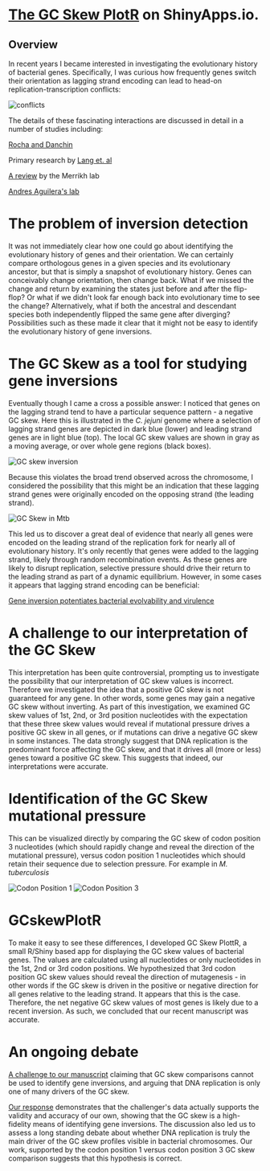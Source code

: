 # [The GC Skew PlotR](https://the1stmartian.shinyapps.io/NYCDA-Shiny/) on ShinyApps.io.


## Overview

In recent years I became interested in investigating the evolutionary history of bacterial genes. Specifically, I was curious how frequently genes switch their orientation as lagging strand encoding can lead to head-on replication-transcription conflicts:

![conflicts](https://github.com/The1stMartian/RShiny_GCskew/blob/master/www/conflicts.png)

The details of these fascinating interactions are discussed in detail in a number of studies including:

[Rocha and Danchin](https://pubmed.ncbi.nlm.nih.gov/14602916/)

Primary research by [Lang et. al](https://pubmed.ncbi.nlm.nih.gov/28802046/)

[A review](https://pubmed.ncbi.nlm.nih.gov/29856930/) by the Merrikh lab 

[Andres Aguilera's lab](https://pubmed.ncbi.nlm.nih.gov/15775982/)


# The problem of inversion detection

It was not immediately clear how one could go about identifying the evolutionary history of genes and their orientation. We can certainly compare orthologous genes in a given species and its evolutionary ancestor, but that is simply a snapshot of evolutionary history. Genes can conceivably change orientation, then change back. What if we missed the change and return by examining the states just before and after the flip-flop? Or what if we didn't look far enough back into evolutionary time to see the change? Alternatively, what if both the ancestral and descendant species both independently flipped the same gene after diverging? Possibilities such as these made it clear that it might not be easy to identify the evolutionary history of gene inversions. 

# The GC Skew as a tool for studying gene inversions

Eventually though I came a cross a possible answer: I noticed that genes on the lagging strand tend to have a particular sequence pattern - a negative GC skew. Here this is illustrated in the <i>C. jejuni</i> genome where a selection of lagging strand genes are depicted in dark blue (lower) and leading strand genes are in light blue (top). The local GC skew values are shown in gray as a moving average, or over whole gene regions (black boxes).   

![GC skew inversion](https://github.com/The1stMartian/RShiny_GCskew/blob/master/www/GCskew.png)

Because this violates the broad trend observed across the chromosome, I considered the possibility that this might be an indication that these lagging strand genes were originally encoded on the opposing strand (the leading strand).

![GC Skew in Mtb](https://github.com/The1stMartian/RShiny_GCskew/blob/master/www/GCskewDiagram.png)

This led us to discover a great deal of evidence that nearly all genes were encoded on the leading strand of the replication fork for nearly all of evolutionary history. It's only recently that genes were added to the lagging strand, likely through random recombination events. As these genes are likely to disrupt replication, selective pressure should drive their return to the leading strand as part of a dynamic equilibrium. However, in some cases it appears that lagging strand encoding can be beneficial:

[Gene inversion potentiates bacterial evolvability and virulence](https://pubmed.ncbi.nlm.nih.gov/30405125/)

# A challenge to our interpretation of the GC Skew

This interpretation has been quite controversial, prompting us to investigate the possibility that our interpretation of GC skew values is incorrect. Therefore we investigated the idea that a positive GC skew is not guaranteed for any gene. In other words, some genes may gain a negative GC skew without inverting. As part of this investigation, we examined GC skew values of 1st, 2nd, or 3rd position nucleotides with the expectation that these three skew values would reveal if mutational pressure drives a positive GC skew in all genes, or if mutations can drive a negative GC skew in some instances. The data strongly suggest that DNA replication is the predominant force affecting the GC skew, and that it drives all (more or less) genes toward a positive GC skew. This suggests that indeed, our interpretations were accurate. 

# Identification of the GC Skew mutational pressure

This can be visualized directly by comparing the GC skew of codon position 3 nucleotides (which should rapidly change and reveal the direction of the mutational pressure), versus codon position 1 nucleotides which should retain their sequence due to selection pressure. For example in <i>M. tuberculosis</i>

![Codon Position 1](https://github.com/The1stMartian/RShiny_GCskew/blob/master/www/Graph1.png)
![Codon Position 3](https://github.com/The1stMartian/RShiny_GCskew/blob/master/www/CP3.png)

# GCskewPlotR
To make it easy to see these differences, I developed GC Skew PlottR, a small R/Shiny based app for displaying the GC skew values of bacterial genes. The values are calculated using all nucleotides or only nucleotides in the 1st, 2nd or 3rd codon positions. We hypothesized that 3rd codon position GC skew values should reveal the direction of mutagenesis - in other words if the GC skew is driven in the positive or negative direction for all genes relative to the leading strand. It appears that this is the case. Therefore, the net negative GC skew values of most genes is likely due to a recent inversion. As such, we concluded that our recent manuscript was accurate. 
 
 # An ongoing debate
 
[A challenge to our manuscript](https://www.biorxiv.org/content/10.1101/2020.01.14.906818v1) claiming that GC skew comparisons cannot be used to identify gene inversions, and arguing that DNA replication is only one of many drivers of the GC skew.

[Our response](https://www.biorxiv.org/content/10.1101/2020.05.26.117366v2.full.pdf) demonstrates that the challenger's data actually supports the validity and accuracy of our own, showing that the GC skew is a high-fidelity means of identifying gene inversions. The discussion also led us to assess a long standing debate about whether DNA replication is truly the main driver of the GC skew profiles visible in bacterial chromosomes. Our work, supported by the codon position 1 versus codon position 3 GC skew comparison suggests that this hypothesis is correct. 
